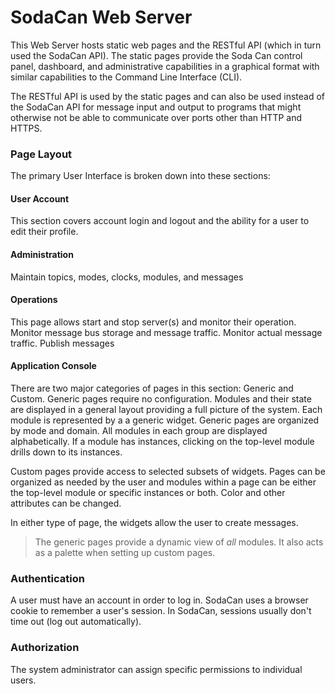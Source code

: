 # SodaCan Web Server
This Web Server hosts static web pages and the RESTful API (which in turn used the SodaCan API). The static pages provide the Soda Can control panel, dashboard, and administrative capabilities in a graphical format with similar capabilities to the Command Line Interface (CLI).

The RESTful API is used by the static pages and can also be used instead of the SodaCan API for message input and output to programs that might otherwise not be able to communicate over ports other than HTTP and HTTPS.

### Page Layout
The primary User Interface is broken down into these sections:

#### User Account
This section covers account login and logout and the ability for a user to edit their profile.

#### Administration
Maintain topics, modes, clocks, modules, and messages

#### Operations
This page allows start and stop server(s) and monitor their operation.
Monitor message bus storage and message traffic.
Monitor actual message traffic.
Publish messages
#### Application Console
There are two major categories of pages in this section: Generic and Custom.
Generic pages require no configuration. Modules and their state are displayed in a general layout providing a full picture of the system. Each module is represented by a a generic widget. Generic pages are organized by mode and domain. All modules in each group are displayed alphabetically. 
If a module has instances, clicking on the top-level module drills down to its instances.

Custom pages provide access to selected subsets of widgets. Pages can be organized as needed by the user and modules within a page can be either the top-level module or specific instances or both. Color and other attributes can be changed.

In either type of page, the widgets allow the user to create messages.

> The generic pages provide a dynamic view of *all* modules. It also acts as a palette when setting up custom pages.

### Authentication
A user must have an account in order to log in. SodaCan uses a browser cookie to remember a user's session.
In SodaCan, sessions usually don't time out (log out automatically). 


### Authorization
The system administrator can assign specific permissions to individual users.
